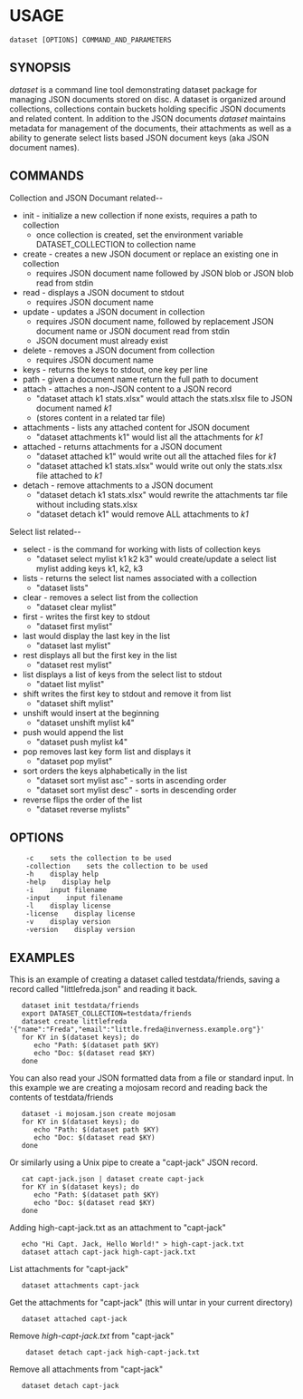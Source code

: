 
# USAGE

    dataset [OPTIONS] COMMAND_AND_PARAMETERS

## SYNOPSIS

_dataset_ is a command line tool demonstrating dataset package for managing 
JSON documents stored on disc. A dataset is organized around collections,
collections contain buckets holding specific JSON documents and related content.
In addition to the JSON documents _dataset_ maintains metadata for management
of the documents, their attachments as well as a ability to generate select lists
based JSON document keys (aka JSON document names).


## COMMANDS

Collection and JSON Documant related--

+ init - initialize a new collection if none exists, requires a path to collection
  + once collection is created, set the environment variable DATASET_COLLECTION
    to collection name
+ create - creates a new JSON document or replace an existing one in collection
  + requires JSON document name followed by JSON blob or JSON blob read from stdin
+ read - displays a JSON document to stdout
  + requires JSON document name
+ update - updates a JSON document in collection
  + requires JSON document name, followed by replacement JSON document name or 
    JSON document read from stdin
  + JSON document must already exist
+ delete - removes a JSON document from collection
  + requires JSON document name
+ keys - returns the keys to stdout, one key per line
+ path - given a document name return the full path to document
+ attach - attaches a non-JSON content to a JSON record 
    + "dataset attach k1 stats.xlsx" would attach the stats.xlsx file to JSON document named _k1_
    + (stores content in a related tar file)
+ attachments - lists any attached content for JSON document
    + "dataset attachments k1" would list all the attachments for _k1_
+ attached - returns attachments for a JSON document 
    + "dataset attached k1" would write out all the attached files for _k1_
    + "dataset attached k1 stats.xlsx" would write out only the stats.xlsx file attached to _k1_
+ detach - remove attachments to a JSON document
    + "dataset detach k1 stats.xlsx" would rewrite the attachments tar file without including stats.xlsx
    + "dataset detach k1" would remove ALL attachments to _k1_

Select list related--

+ select - is the command for working with lists of collection keys
    + "dataset select mylist k1 k2 k3" would create/update a select list 
      mylist adding keys k1, k2, k3
+ lists - returns the select list names associated with a collection
    + "dataset lists"
+ clear - removes a select list from the collection
    + "dataset clear mylist"
+ first - writes the first key to stdout
    + "dataset first mylist"
+ last would display the last key in the list
    + "dataset last mylist"
+ rest displays all but the first key in the list
    + "dataset rest mylist"
+ list displays a list of keys from the select list to stdout
    + "dataet list mylist" 
+ shift writes the first key to stdout and remove it from list
    + "dataset shift mylist" 
+ unshift would insert at the beginning 
    + "dataset unshift mylist k4"
+ push would append the list
    + "dataset push mylist k4"
+ pop removes last key form list and displays it
    + "dataset pop mylist" 
+ sort orders the keys alphabetically in the list
    + "dataset sort mylist asc" - sorts in ascending order
    + "dataset sort mylist desc" - sorts in descending order
+ reverse flips the order of the list
    + "dataset reverse mylists"

## OPTIONS

```
    -c    sets the collection to be used
    -collection    sets the collection to be used
    -h    display help
    -help    display help
    -i    input filename
    -input    input filename
    -l    display license
    -license    display license
    -v    display version
    -version    display version
```

## EXAMPLES

This is an example of creating a dataset called testdata/friends, saving
a record called "littlefreda.json" and reading it back.

```shell
   dataset init testdata/friends
   export DATASET_COLLECTION=testdata/friends
   dataset create littlefreda '{"name":"Freda","email":"little.freda@inverness.example.org"}'
   for KY in $(dataset keys); do
      echo "Path: $(dataset path $KY) 
      echo "Doc: $(dataset read $KY)
   done
```

You can also read your JSON formatted data from a file or standard input.
In this example we are creating a mojosam record and reading back the contents
of testdata/friends

```shell
   dataset -i mojosam.json create mojosam
   for KY in $(dataset keys); do
      echo "Path: $(dataset path $KY) 
      echo "Doc: $(dataset read $KY)
   done
```

Or similarly using a Unix pipe to create a "capt-jack" JSON record.

```shell
   cat capt-jack.json | dataset create capt-jack
   for KY in $(dataset keys); do
      echo "Path: $(dataset path $KY) 
      echo "Doc: $(dataset read $KY)
   done
```

Adding high-capt-jack.txt as an attachment to "capt-jack"

```shell
   echo "Hi Capt. Jack, Hello World!" > high-capt-jack.txt
   dataset attach capt-jack high-capt-jack.txt
```

List attachments for "capt-jack"

```shell
   dataset attachments capt-jack
```

Get the attachments for "capt-jack" (this will untar in your current directory)

```shell
   dataset attached capt-jack
```

Remove _high-capt-jack.txt_ from "capt-jack"

```shell
    dataset detach capt-jack high-capt-jack.txt
```

Remove all attachments from "capt-jack"

```shell
   dataset detach capt-jack
```

